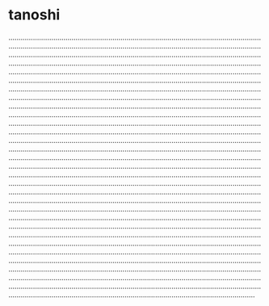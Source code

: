 # tanoshi
.................................................................................................................................................................................................................................................................................................................................................................................................................................................................................................................................................................................................................................................................................................................................................................................................................................................................................................................................................................................................................................................................................................................................................................................................................................................................................................................................................................................................................................................................................................................................................................................................................................................................................................................................................................................................................................................................................................................................................................................................................................................................................................................................................................................................................................................................................................................................................................................................................................................................................................................................................................................................................................................................................................................................................................................................................................................................................................................................................................................................................................................................................................................................................................................................................................................................................................................................................................................................................................................................................................................................................................................................................................................................................................................................................................................................................................................................................................................................................................................................